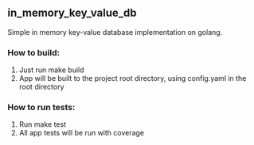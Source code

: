 ## in_memory_key_value_db
Simple in memory key-value database implementation on golang.

### How to build:
1. Just run make build
2. App will be built to the project root directory, using config.yaml in the root directory

### How to run tests:
1. Run make test
2. All app tests will be run with coverage